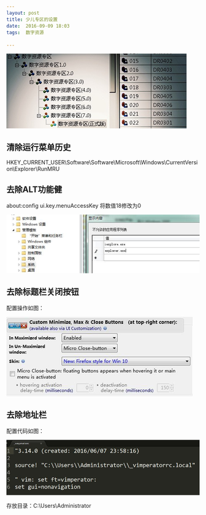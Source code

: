```yaml
---
layout: post
title: 少儿专区的设置
date:  2016-09-09 18:03
tags:  数字资源

---
```

<p><img src="/images/peizhi.jpg"                                      small="0" /><br /></p>

## 清除运行菜单历史 ##
HKEY_CURRENT_USER\Software\Software\Microsoft\Windows\CurrentVersion\Explorer\RunMRU
## 去除ALT功能健 ##
about:config
ui.key.menuAccessKey 将数值18修改为0

<p><img src="/images/peizhi2.jpg"                                      small="0" /><br /></p>

## 去除标题栏关闭按钮 ##
配置操作如图：
<p><img src="/images/peizhi3.jpg"                                      small="0" /><br /></p>

## 去除地址栏 ##
配置代码如图：
<p><img src="/images/peizhi4.jpg"                                      small="0" /><br /></p>
存放目录：C:\Users\Administrator